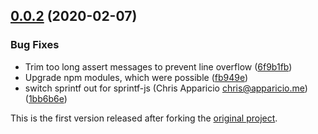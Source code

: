 ## [0.0.2](https://github.com/prantlf/faucet/compare/0.0.1...v0.0.2) (2020-02-07)

### Bug Fixes

* Trim too long assert messages to prevent line overflow ([6f9b1fb](https://github.com/prantlf/astrobench/commit/6f9b1fb2c6262115608e3392bd65f6e3957530d3))
* Upgrade npm modules, which were possible ([fb949e](https://github.com/prantlf/astrobench/commit/fb949e553b181092047961194d732b0a281d5deb))
* switch sprintf out for sprintf-js (Chris Apparicio <chris@apparicio.me>) ([1bb6b6e](https://github.com/prantlf/astrobench/commit/1bb6b6e7c2d1fe0770d4df70ade03e79b078d530))

This is the first version released after forking the [original project](https://github.com/substack/faucet).
